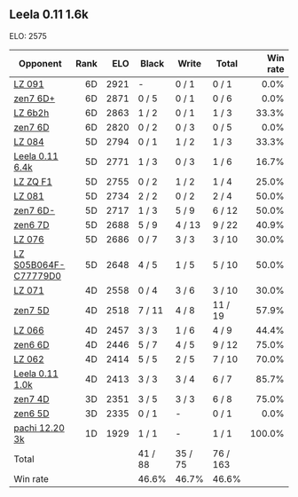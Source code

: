 ## Leela 0.11 1.6k ##

ELO: 2575

Opponent | Rank | ELO | Black | Write | Total | Win rate
---------|-----:|----:|-------|-------|-------|-------:
[LZ 091](LZ%20091.md) | 6D | 2921 | - | 0 / 1 | 0 / 1 | 0.0%
[zen7 6D+](zen7%206D+.md) | 6D | 2871 | 0 / 5 | 0 / 1 | 0 / 6 | 0.0%
[LZ 6b2h](LZ%206b2h.md) | 6D | 2863 | 1 / 2 | 0 / 1 | 1 / 3 | 33.3%
[zen7 6D](zen7%206D.md) | 6D | 2820 | 0 / 2 | 0 / 3 | 0 / 5 | 0.0%
[LZ 084](LZ%20084.md) | 5D | 2794 | 0 / 1 | 1 / 2 | 1 / 3 | 33.3%
[Leela 0.11 6.4k](Leela%200.11%206.4k.md) | 5D | 2771 | 1 / 3 | 0 / 3 | 1 / 6 | 16.7%
[LZ ZQ F1](LZ%20ZQ%20F1.md) | 5D | 2755 | 0 / 2 | 1 / 2 | 1 / 4 | 25.0%
[LZ 081](LZ%20081.md) | 5D | 2734 | 2 / 2 | 0 / 2 | 2 / 4 | 50.0%
[zen7 6D-](zen7%206D-.md) | 5D | 2717 | 1 / 3 | 5 / 9 | 6 / 12 | 50.0%
[zen6 7D](zen6%207D.md) | 5D | 2688 | 5 / 9 | 4 / 13 | 9 / 22 | 40.9%
[LZ 076](LZ%20076.md) | 5D | 2686 | 0 / 7 | 3 / 3 | 3 / 10 | 30.0%
[LZ S05B064F-C77779D0](LZ%20S05B064F-C77779D0.md) | 5D | 2648 | 4 / 5 | 1 / 5 | 5 / 10 | 50.0%
[LZ 071](LZ%20071.md) | 4D | 2558 | 0 / 4 | 3 / 6 | 3 / 10 | 30.0%
[zen7 5D](zen7%205D.md) | 4D | 2518 | 7 / 11 | 4 / 8 | 11 / 19 | 57.9%
[LZ 066](LZ%20066.md) | 4D | 2457 | 3 / 3 | 1 / 6 | 4 / 9 | 44.4%
[zen6 6D](zen6%206D.md) | 4D | 2446 | 5 / 7 | 4 / 5 | 9 / 12 | 75.0%
[LZ 062](LZ%20062.md) | 4D | 2414 | 5 / 5 | 2 / 5 | 7 / 10 | 70.0%
[Leela 0.11 1.0k](Leela%200.11%201.0k.md) | 4D | 2413 | 3 / 3 | 3 / 4 | 6 / 7 | 85.7%
[zen7 4D](zen7%204D.md) | 3D | 2351 | 3 / 5 | 3 / 3 | 6 / 8 | 75.0%
[zen6 5D](zen6%205D.md) | 3D | 2335 | 0 / 1 | - | 0 / 1 | 0.0%
[pachi 12.20 3k](pachi%2012.20%203k.md) | 1D | 1929 | 1 / 1 | - | 1 / 1 | 100.0%
Total | | | 41 / 88 | 35 / 75 | 76 / 163 | 
Win rate| | | 46.6% | 46.7% | 46.6% | 
